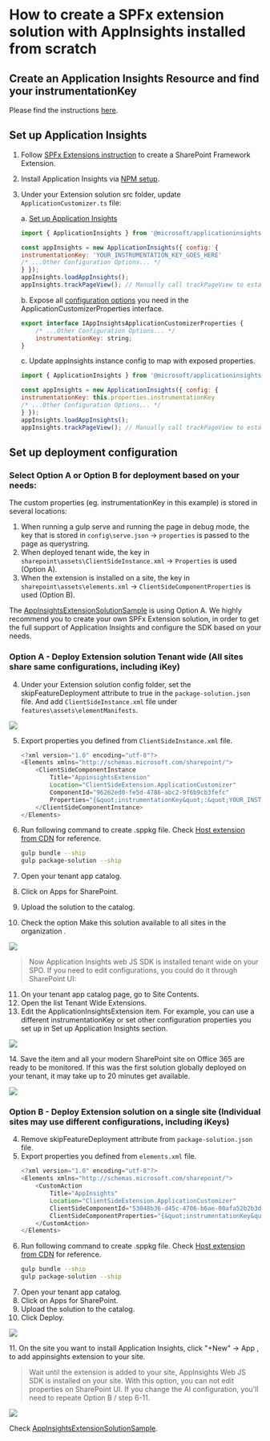 # How to create a SPFx extension solution with AppInsights installed from scratch

## Create an Application Insights Resource and find your instrumentationKey
Please find the instructions [here](https://docs.microsoft.com/en-us/azure/azure-monitor/app/create-new-resource).

## Set up Application Insights 
1. Follow [SPFx Extensions instruction](https://docs.microsoft.com/en-us/sharepoint/dev/spfx/extensions/get-started/build-a-hello-world-extension) to create a SharePoint Framework Extension.
2. Install Application Insights via [NPM setup](https://github.com/microsoft/ApplicationInsights-JS#getting-started). 
3. Under your Extension solution src folder, update `ApplicationCustomizer.ts` file:

    a. [Set up Application Insights](https://github.com/microsoft/ApplicationInsights-JS#npm-setup-ignore-if-using-snippet-setup)
    ```js
    import { ApplicationInsights } from '@microsoft/applicationinsights-web'

    const appInsights = new ApplicationInsights({ config: {
    instrumentationKey: 'YOUR_INSTRUMENTATION_KEY_GOES_HERE'
    /* ...Other Configuration Options... */
    } });
    appInsights.loadAppInsights();
    appInsights.trackPageView(); // Manually call trackPageView to establish the current user/session/pageview
    ```

    b. Expose all [configuration options](https://github.com/microsoft/ApplicationInsights-JS#configuration) you need in the ApplicationCustomizerProperties interface.
    ```js
    export interface IAppInsightsApplicationCustomizerProperties {
        /* ...Other Configuration Options... */
        instrumentationKey: string;
    }
    ```
    c. Update appInsights instance config to map with exposed properties.
    ```js
    import { ApplicationInsights } from '@microsoft/applicationinsights-web'

    const appInsights = new ApplicationInsights({ config: {
    instrumentationKey: this.properties.instrumentationKey
    /* ...Other Configuration Options... */
    } });
    appInsights.loadAppInsights();
    appInsights.trackPageView(); // Manually call trackPageView to establish the current user/session/pageview
    ```
## Set up deployment configuration
### Select Option A or Option B for deployment based on your needs: 
The custom properties (eg. instrumentationKey in this example) is stored in several locations: 
1. When running a gulp serve and running the page in debug mode, the key that is stored in `config\serve.json` -> `properties` is passed to the page as querystring.
2. When deployed tenant wide, the key in `sharepoint\assets\ClientSideInstance.xml` -> `Properties` is used (Option A).
3. When the extension is installed on a site, the key in `sharepoint\assets\elements.xml` -> `ClientSideComponentProperties` is used (Option B).

The [AppInsightsExtensionSolutionSample](https://github.com/microsoft/ApplicationInsights-JS/tree/master/SPO/AppInsightsExtensionSolutionSample) is using Option A. We highly recommend you to create your own SPFx Extension solution, in order to get the full support of Application Insights and configure the SDK based on your needs.

### Option A - Deploy Extension solution Tenant wide (All sites share same configurations, including iKey)
4. Under your Extension solution config folder, set the skipFeatureDeployment attribute to true in the `package-solution.json` file. And add `ClientSideInstance.xml` file under `features\assets\elementManifests`.
<p><img src="./img/image3.png"/></p>

5. Export properties you defined from `ClientSideInstance.xml` file.
    ```js
    <?xml version="1.0" encoding="utf-8"?>
    <Elements xmlns="http://schemas.microsoft.com/sharepoint/">
        <ClientSideComponentInstance
            Title="AppinsightsExtension"
            Location="ClientSideExtension.ApplicationCustomizer"
            ComponentId="96262ed0-fe5d-4786-abc2-9f6b9cb3fefc"
            Properties="{&quot;instrumentationKey&quot;:&quot;YOUR_INSTRUMENTATION_KEY_GOES_HERE&quot;}">
        </ClientSideComponentInstance>
    </Elements>
    ```
    
6. Run following command to create .sppkg file. Check [Host extension from CDN](https://docs.microsoft.com/en-us/sharepoint/dev/spfx/extensions/get-started/hosting-extension-from-office365-cdn) for reference.
    ```sh
    gulp bundle --ship
    gulp package-solution --ship
    ```
7. Open your tenant app catalog.
8. Click on Apps for SharePoint.
9. Upload the solution to the catalog.
10. Check the option Make this solution available to all sites in the organization .
<p><img src="./img/image4.png"/></p>

> Now Application Insights web JS SDK is installed tenant wide on your SPO. If you need to edit configurations, you could do it through SharePoint UI: 

11. On your tenant app catalog page, go to Site Contents.
12. Open the list Tenant Wide Extensions.
13. Edit the ApplicationInsightsExtension item. For example, you can use a different instrumentationKey or set other configuration properties you set up in Set up Application Insights section.
<p><img src="./img/image5.png"/></p>
14. Save the item and all your modern SharePoint site on Office 365 are ready to be monitored. If this was the first solution globally deployed on your tenant, it may take up to 20 minutes get available.
<p><img src="./img/image6.png"/></p>

### Option B - Deploy Extension solution on a single site (Individual sites may use different configurations, including iKeys)
4. Remove skipFeatureDeployment attribute from `package-solution.json` file.
5. Export properties you defined from `elements.xml` file.
    ```js
    <?xml version="1.0" encoding="utf-8"?>
    <Elements xmlns="http://schemas.microsoft.com/sharepoint/">
        <CustomAction
            Title="AppInsights"
            Location="ClientSideExtension.ApplicationCustomizer"
            ClientSideComponentId="53048b36-d45c-4706-b6ae-00afa52b2b3d"
            ClientSideComponentProperties="{&quot;instrumentationKey&quot;:&quot;YOUR_INSTRUMENTATION_KEY_GOES_HERE&quot;}">
        </CustomAction>
    </Elements>
    ```
6. Run following command to create .sppkg file. Check [Host extension from CDN](https://docs.microsoft.com/en-us/sharepoint/dev/spfx/extensions/get-started/hosting-extension-from-office365-cdn) for reference.
    ```sh
    gulp bundle --ship
    gulp package-solution --ship
    ```
7. Open your tenant app catalog.
8. Click on Apps for SharePoint.
9. Upload the solution to the catalog.
10. Click Deploy.
<p><img src="./img/image1.png"/></p>
11. On the site you want to install Application Insights, click "+New" -> App , to add appinsights extension to your site.

> Wait until the extension is added to your site, AppInsights Web JS SDK is installed on your site. With this option, you can not edit properties on SharePoint UI. If you change the AI configuration, you'll need to repeate Option B / step 6-11.
<p><img src="./img/image2.png"/></p>

Check [AppInsightsExtensionSolutionSample](https://github.com/microsoft/ApplicationInsights-JS/tree/master/SPO/AppInsightsExtensionSolutionSample). 
